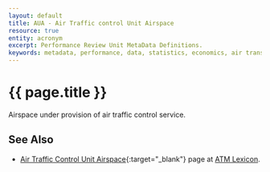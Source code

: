 ```yaml
---
layout: default
title: AUA - Air Traffic control Unit Airspace
resource: true
entity: acronym
excerpt: Performance Review Unit MetaData Definitions.
keywords: metadata, performance, data, statistics, economics, air transport, flights, europe, cost efficiency
---
```

# {{ page.title }}

Airspace under provision of air traffic control service.

## See Also

* [Air Traffic Control Unit Airspace][auaLEXI]{:target="_blank"} page at [ATM Lexicon][lexi].

[auaLEXI]: <https://ext.eurocontrol.int/lexicon/index.php/Air_Traffic_Control_Unit_Airspace> "AUA - ATM Lexicon"
[lexi]: <https://ext.eurocontrol.int/lexicon/index.php/Main_Page> "ATM Lexicon"

